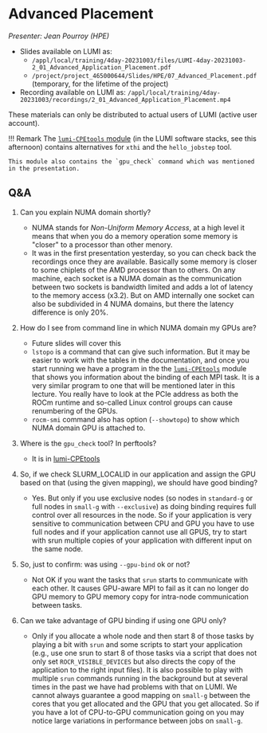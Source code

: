 # Advanced Placement

*Presenter: Jean Pourroy (HPE)*

<!--
Course materials will be provided during and after the course.
-->

-   Slides available on LUMI as:
    -   `/appl/local/training/4day-20231003/files/LUMI-4day-20231003-2_01_Advanced_Application_Placement.pdf`
    -   `/project/project_465000644/Slides/HPE/07_Advanced_Placement.pdf` (temporary, for the lifetime of the project)
-   Recording available on LUMI as:
    `/appl/local/training/4day-20231003/recordings/2_01_Advanced_Application_Placement.mp4`

These materials can only be distributed to actual users of LUMI (active user account).

!!! Remark
    The [`lumi-CPEtools` module](https://lumi-supercomputer.github.io/LUMI-EasyBuild-docs/l/lumi-CPEtools/) 
    (in the LUMI software stacks, see this afternoon) contains alternatives for `xthi` and the `hello_jobstep` tool.

    This module also contains the `gpu_check` command which was mentioned in the presentation.
    

## Q&A

1.  Can you explain NUMA domain shortly?

    -   NUMA stands for _Non-Uniform Memory Access_, at a high level it means that when you do a memory operation some memory is "closer" to a processor than other menory.
    -   It was in the first presentation yesterday, so you can check back the recordings once they are available. Basically some memory is closer to some chiplets of the AMD processor than to others. On any machine, each socket is a NUMA domain as the communication between two sockets is bandwidth limited and adds a lot of latency to the memory access (x3.2). But on AMD internally one socket can also be subdivided in 4 NUMA domains, but there the latency difference is only 20%. 


2.  How do I see from command line in which NUMA domain my GPUs are?

    -    Future slides will cover this
    -   `lstopo` is a command that can give such information. But it may be easier to work with the tables in the documentation, and once you start running we have a program in the the [`lumi-CPEtools`](https://lumi-supercomputer.github.io/LUMI-EasyBuild-docs/l/lumi-CPEtools/) module that shows you information about the binding of each MPI task. It is a very similar program to one that will be mentioned later in this lecture. You really have to look at the PCIe address as both the ROCm runtime and so-called Linux control groups can cause renumbering of the GPUs.
    -   `rocm-smi` command also has option (`--showtopo`) to show which NUMA domain GPU is attached to.


3.  Where is the `gpu_check` tool? In perftools?

    -   It is in [lumi-CPEtools](https://lumi-supercomputer.github.io/LUMI-EasyBuild-docs/l/lumi-CPEtools/)


4.  So, if we check SLURM_LOCALID in our application and assign the GPU based on that (using the given mapping), we should have good binding?

    -   Yes. But only if you use exclusive nodes (so nodes in `standard-g` or full nodes in `small-g` with `--exclusive`) as doing binding requires full control over all resources in the node. So if your application is very sensitive to communication between CPU and GPU you have to use full nodes and if your application cannot use all GPUS, try to start with srun multiple copies of your application with different input on the same node.











1. So, just to confirm: was using `--gpu-bind` ok or not?

    -    Not OK if you want the tasks that `srun` starts to communicate with each other. It causes GPU-aware MPI to fail as it can no longer do GPU memory to GPU memory copy for intra-node communication between tasks.

2. Can we take advantage of GPU binding if using one GPU only?

    -   Only if you allocate a whole node and then start 8 of those tasks by playing a bit with `srun` and some scripts to start your application (e.g., use one srun to start 8 of those tasks via a script that does not only set `ROCR_VISIBLE_DEVICES` but also directs the copy of the application to the right input files). It is also possible to play with multiple `srun` commands running in the background but at several times in the past we have had problems with that on LUMI. We cannot always guarantee a good mapping on `small-g` between the cores that you get allocated and the GPU that you get allocated. So if you have a lot of CPU-to-GPU communication going on you may notice large variations in performance between jobs on `small-g`. 


